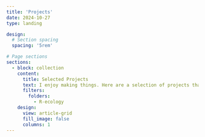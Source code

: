 ```yaml
---
title: 'Projects'
date: 2024-10-27
type: landing

design:
  # Section spacing
  spacing: '5rem'

# Page sections
sections:
  - block: collection
    content:
      title: Selected Projects
      text: I enjoy making things. Here are a selection of projects that I have worked on over the years.
      filters:
        folders:
          - R-ecology
    design:
      view: article-grid
      fill_image: false
      columns: 1
---
```

